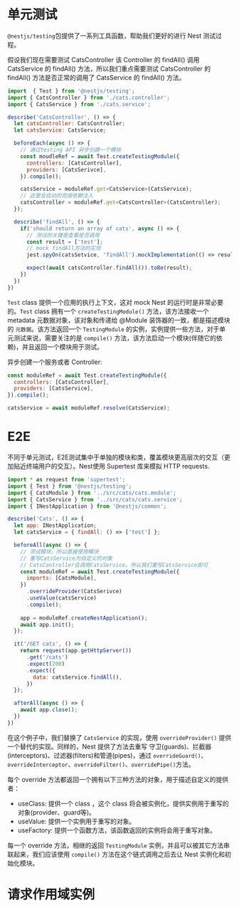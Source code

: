 # 单元测试
`@nestjs/testing`包提供了一系列工具函数，帮助我们更好的进行 Nest 测试过程。

假设我们现在需要测试 CatsController 该 Controller 的 findAll() 调用 CatsService 的 findAll() 方法，所以我们重点需要测试 CatsController 的 findAll() 方法是否正常的调用了 CatsService 的 findAll() 方法。
```javascript
import  { Test } from '@nestjs/testing';
import { CatsController } from './cats.controller';
import { CatsService } from './cats.service';

describe('CatsController', () => {
  let catsController: CatsController;
  let catsService: CatsService;

  beforeEach(async () => {
    // 通过testing API 异步创建一个模块
    const moudleRef = await Test.createTestingModule({
      controllers: [CatsController],
      providers: [CatsSerivce],
    }).compile();

    catsService = moduleRef.get<CatsService>(CatsService);
    // 这里会自动的完成依赖注入
    catsController = moduleRef.get<CatsController>(CatsController);
  });

  describe('findAll', () => {
    if('should return an array of cats', async () => {
      // 测试的关键是查看是否调用
      const result = ['test'];
      // mock findAll方法的实现
      jest.spyOn(catsSetvice, 'findAll').mockImplementation(() => result);

      expect(await catsController.findAll()).toBe(result);
    })
  })
})
```
`Test` class 提供一个应用的执行上下文，这对 mock Nest 的运行时是非常必要的。`Test` class 拥有一个 `createTestingModule()` 方法，该方法接收一个 metadata 元数据对象，该对象和传递给 @Module 装饰器的一致，都是描述模块的 `元数据`。该方法返回一个 `TestingModule` 的实例，实例提供一些方法，对于单元测试来说，需要关注的是 `compile()` 方法，该方法启动一个模块(伴随它的依赖)，并且返回一个模块用于测试。

异步创建一个服务或者 Controller:
```javascript
const moduleRef = await Test.createTestingModule({
  controllers: [CatsController],
  providers: [CatsService],
}).compile();

catsService = await moduleRef.resolve(CatsService);
```


# E2E
不同于单元测试，E2E测试集中于单独的模块和类，覆盖模块更高层次的交互（更加贴近终端用户的交互）。Nest使用 Supertest 库来模拟 HTTP requests.

```javascript
import * as request from 'supertest';
import { Test } from '@nestjs/testing';
import { CatsModule } from '../src/cats/cats.module';
import { CatsService } from '../src/cats/cats.service';
import { INestApplication } from '@nestjs/common';

describe('Cats', () => {
  let app: INestApplication;
  let catsService = { findAll: () => ['test'] };

  beforeAll(async () => {
    // 测试模块，所以直接使用模块
    // 重写CatsService为自定义的对象
    // CatsController会调用CatsService，所以我们重写CatsService即可
    const moduleRef = await Test.createTestingModule({
      imports: [CatsModule],
    })
      .overrideProvider(CatsSerivce)
      .useValue(catsService)
      .compile();
    
    app = moduleRef.createNestApplication();
    await app.init();
  });

  it('/GET cats', () => {
    return request(app.getHttpServer())
      .get('/cats')
      .expect(200)
      .expect({
        data: catsService.findAll(),
      })
  });

  afterAll(async () => {
    await app.close();
  })
})


```
在这个例子中，我们替换了 `CatsService` 的实现，使用 `overrideProvider()` 提供一个替代的实现。同样的，Nest 提供了方法去重写 守卫(guards)、拦截器(interceptors)、过滤器(filters)和管道(pipes)，通过 `overrideGuard()`、`overrideInterceptor`、`overrideFilter()`、`overridePipe()`方法。

每个 override 方法都返回一个拥有以下三种方法的对象，用于描述自定义的提供者：
- useClass: 提供一个 class ，这个 class 将会被实例化，提供实例用于重写的对象(provider、guard等)。
- useValue: 提供一个实例用于重写的对象。
- useFactory: 提供一个函数方法，该函数返回的实例将会用于重写对象。

每一个 override 方法，相继的返回 `TestingModule` 实例，并且可以被其它方法串联起来，我们应该使用 `compile()` 方法在这个链式调用之后去让 Nest 实例化和初始化模块。

# 请求作用域实例
